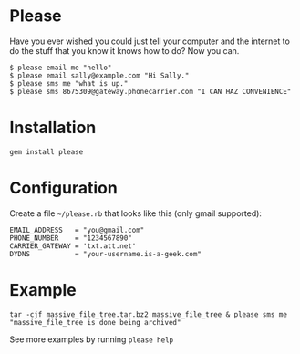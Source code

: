Please
======

Have you ever wished you could just tell your computer and the internet to do the stuff that you know it knows how to do? Now you can.

    $ please email me "hello"
    $ please email sally@example.com "Hi Sally."
    $ please sms me "what is up."
    $ please sms 8675309@gateway.phonecarrier.com "I CAN HAZ CONVENIENCE"

Installation
============

    gem install please

Configuration
=============

Create a file `~/please.rb` that looks like this (only gmail supported):

    EMAIL_ADDRESS   = "you@gmail.com"
    PHONE_NUMBER    = "1234567890"
    CARRIER_GATEWAY = 'txt.att.net'
    DYDNS           = "your-username.is-a-geek.com"


Example
=======

    tar -cjf massive_file_tree.tar.bz2 massive_file_tree & please sms me "massive_file_tree is done being archived"

See more examples by running `please help`
